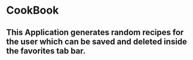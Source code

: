 # CookBook

## This Application generates random recipes for the user which can be saved and deleted inside the favorites tab bar. 
